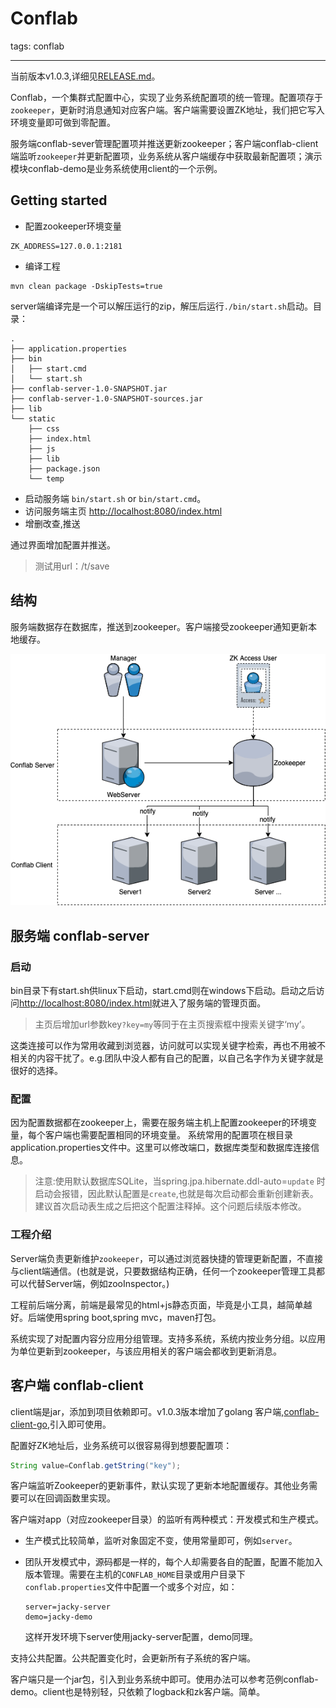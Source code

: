 # Conflab
tags: conflab

---
当前版本v1.0.3,详细见[RELEASE.md][1]。

Conflab，一个集群式配置中心，实现了业务系统配置项的统一管理。配置项存于`zookeeper`，更新时消息通知对应客户端。客户端需要设置ZK地址，我们把它写入环境变量即可做到零配置。

服务端conflab-sever管理配置项并推送更新zookeeper；客户端conflab-client端监听`zookeeper`并更新配置项，业务系统从客户端缓存中获取最新配置项；演示模块conflab-demo是业务系统使用client的一个示例。

## Getting started

- 配置zookeeper环境变量

```shell
ZK_ADDRESS=127.0.0.1:2181
```

- 编译工程

```shell
mvn clean package -DskipTests=true
```

server端编译完是一个可以解压运行的zip，解压后运行`./bin/start.sh`启动。目录：

```tree
.
├── application.properties
├── bin
│   ├── start.cmd
│   └── start.sh
├── conflab-server-1.0-SNAPSHOT.jar
├── conflab-server-1.0-SNAPSHOT-sources.jar
├── lib
└── static
    ├── css
    ├── index.html
    ├── js
    ├── lib
    ├── package.json
    └── temp
```

- 启动服务端
    `bin/start.sh` or `bin/start.cmd`。
- 访问服务端主页
    [http://localhost:8080/index.html][2]
- 增删改查,推送

通过界面增加配置并推送。

> 测试用url：/t/save


## 结构
服务端数据存在数据库，推送到zookeeper。客户端接受zookeeper通知更新本地缓存。

![`系统结构图`](./assets/struct.png)

## 服务端 conflab-server

### 启动
bin目录下有start.sh供linux下启动，start.cmd则在windows下启动。启动之后访问[http://localhost:8080/index.html][4]就进入了服务端的管理页面。

> 主页后增加url参数key`?key=my`等同于在主页搜索框中搜索关键字‘my’。

这类连接可以作为常用收藏到浏览器，访问就可以实现关键字检索，再也不用被不相关的内容干扰了。e.g.团队中没人都有自己的配置，以自己名字作为关键字就是很好的选择。

### 配置
因为配置数据都在zookeeper上，需要在服务端主机上配置zookeeper的环境变量，每个客户端也需要配置相同的环境变量。
系统常用的配置项在根目录application.properties文件中。这里可以修改端口，数据库类型和数据库连接信息。

>注意:使用默认数据库SQLite，当spring.jpa.hibernate.ddl-auto=`update` 时启动会报错，因此默认配置是`create`,也就是每次启动都会重新创建新表。建议首次启动表生成之后把这个配置注释掉。这个问题后续版本修改。


### 工程介绍
Server端负责更新维护`zookeeper`，可以通过浏览器快捷的管理更新配置，不直接与client端通信。(也就是说，只要数据结构正确，任何一个zookeeper管理工具都可以代替Server端，例如zooInspector。)

工程前后端分离，前端是最常见的html+js静态页面，毕竟是小工具，越简单越好。后端使用spring boot,spring mvc，maven打包。

系统实现了对配置内容分应用分组管理。支持多系统，系统内按业务分组。以应用为单位更新到zookeeper，与该应用相关的客户端会都收到更新消息。

## 客户端 conflab-client

client端是jar，添加到项目依赖即可。v1.0.3版本增加了golang 客户端,[conflab-client-go][3],引入即可使用。

配置好ZK地址后，业务系统可以很容易得到想要配置项：
```java
String value=Conflab.getString("key");
```

客户端监听Zookeeper的更新事件，默认实现了更新本地配置缓存。其他业务需要可以在回调函数里实现。

客户端对app（对应zookeeper目录）的监听有两种模式：开发模式和生产模式。

- 生产模式比较简单，监听对象固定不变，使用常量即可，例如`server`。
- 团队开发模式中，源码都是一样的，每个人却需要各自的配置，配置不能加入版本管理。需要在主机的`CONFLAB_HOME`目录或用户目录下`conflab.properties`文件中配置一个或多个对应，如：
    
    ```code
    server=jacky-server
    demo=jacky-demo
    ```
    这样开发环境下server使用jacky-server配置，demo同理。
    
支持公共配置。公共配置变化时，会更新所有子系统的客户端。

客户端只是一个jar包，引入到业务系统中即可。使用办法可以参考范例conflab-demo。client也是特别轻，只依赖了logback和zk客户端。简单。


  [1]: ./RELEASE.md
  [2]: http://localhost:8080/index.html
  [3]: https://github.com/chengjk/conflab-client-go
  [4]: http://localhost:8080/index.html
